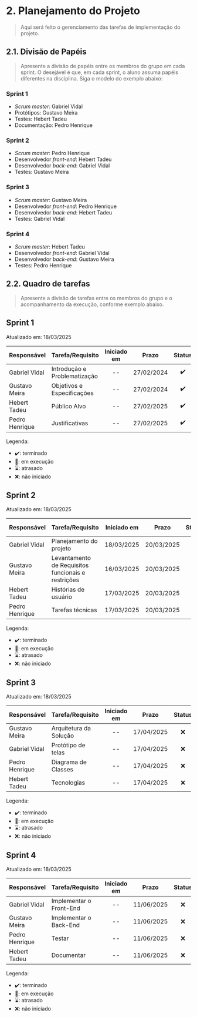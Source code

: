# 2. Planejamento do Projeto

> Aqui será feito o gerenciamento das tarefas de implementação do projeto.

## 2.1. Divisão de Papéis

> Apresente a divisão de papéis entre os membros do grupo em cada sprint. O desejável é que, em cada sprint, o aluno assuma papéis diferentes na disciplina. Siga o modelo do exemplo abaixo:

### Sprint 1
- _Scrum master_: Gabriel Vidal
- Protótipos: Gustavo Meira
- Testes: Hebert Tadeu
- Documentação: Pedro Henrique

### Sprint 2
- _Scrum master_: Pedro Henrique
- Desenvolvedor _front-end_: Hebert Tadeu
- Desenvolvedor _back-end_: Gabriel Vidal
- Testes: Gustavo Meira

### Sprint 3
- _Scrum master_: Gustavo Meira
- Desenvolvedor _front-end_: Pedro Henrique
- Desenvolvedor _back-end_: Hebert Tadeu
- Testes: Gabriel Vidal

### Sprint 4
- _Scrum master_: Hebert Tadeu
- Desenvolvedor _front-end_: Gabriel Vidal
- Desenvolvedor _back-end_: Gustavo Meira
- Testes: Pedro Henrique

  
## 2.2. Quadro de tarefas

> Apresente a divisão de tarefas entre os membros do grupo e o acompanhamento da execução, conforme exemplo abaixo.

## Sprint 1

Atualizado em: 18/03/2025

| Responsável   | Tarefa/Requisito | Iniciado em    | Prazo      | Status | Terminado em    |
| :----         |    :----         |      :----:    | :----:     | :----: | :----:          |
| Gabriel Vidal| Introdução e Problematização |   --   | 27/02/2024 | ✔️ | 24/02/2005      |
| Gustavo Meira| Objetivos e Especificações    | --  | 27/02/2024 | ✔️ | 24/02/2025        |
| Hebert Tadeu | Público Alvo | -- | 27/02/2025 | ✔️ | 24/02/2025 | 
| Pedro Henrique | Justificativas | -- | 27/02/2025 | ✔️ | 24/02/2025 |

Legenda:
- ✔️: terminado
- 📝: em execução
- ⌛: atrasado
- ❌: não iniciado

  
## Sprint 2

Atualizado em: 18/03/2025

| Responsável   | Tarefa/Requisito | Iniciado em    | Prazo      | Status | Terminado em    |
| :----         |    :----         |      :----:    | :----:     | :----: | :----:          |
| Gabriel Vidal | Planejamento do projeto | 18/03/2025 | 20/03/2025 | ✔️ | 18/03/2025 |
| Gustavo Meira | Levantamento de Requisitos funcionais e restrições  | 16/03/2025 | 20/03/2025 | ✔️ | 18/03/2025 |
| Hebert Tadeu | Histórias de usuário  | 17/03/2025 | 20/03/2025 | 📝  | -- |
| Pedro Henrique | Tarefas técnicas | 17/03/2025 | 20/03/2025 | 📝 | -- |

Legenda:
- ✔️: terminado
- 📝: em execução
- ⌛: atrasado
- ❌: não iniciado


## Sprint 3

Atualizado em: 18/03/2025

| Responsável   | Tarefa/Requisito | Iniciado em    | Prazo      | Status | Terminado em    |
| :----         |    :----         |      :----:    | :----:     | :----: | :----:          |
| Gustavo Meira | Arquitetura da Solução | -- | 17/04/2025 | ❌ | -- |
| Gabriel Vidal | Protótipo de telas | -- | 17/04/2025 | ❌ | -- |
| Pedro Henrique | Diagrama de Classes | -- | 17/04/2025 | ❌ | -- |
| Hebert Tadeu | Tecnologias | -- | 17/04/2025 | ❌ | -- |


Legenda:
- ✔️: terminado
- 📝: em execução
- ⌛: atrasado
- ❌: não iniciado

## Sprint 4

Atualizado em: 18/03/2025

| Responsável   | Tarefa/Requisito | Iniciado em    | Prazo      | Status | Terminado em    |
| :----         |    :----         |      :----:    | :----:     | :----: | :----:          |
| Gabriel Vidal | Implementar o Front-End | -- | 11/06/2025 | ❌  | -- |
| Gustavo Meira | Implementar o Back-End| -- | 11/06/2025 | ❌ | -- |
| Pedro Henrique | Testar | -- | 11/06/2025 | ❌ | -- |
| Hebert Tadeu | Documentar | -- | 11/06/2025 | ❌ | -- |

Legenda:
- ✔️: terminado
- 📝: em execução
- ⌛: atrasado
- ❌: não iniciado



